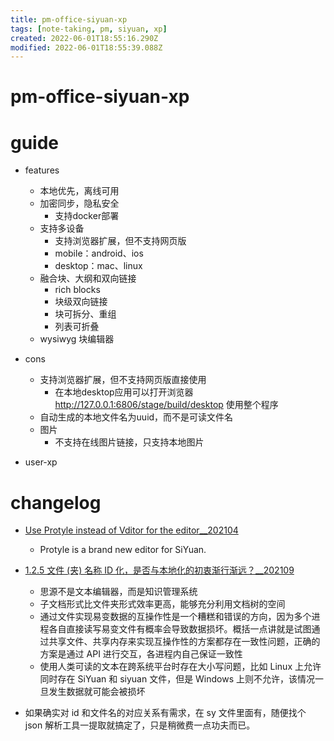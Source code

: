 ```yaml
---
title: pm-office-siyuan-xp
tags: [note-taking, pm, siyuan, xp]
created: 2022-06-01T18:55:16.290Z
modified: 2022-06-01T18:55:39.088Z
---
```


# pm-office-siyuan-xp

# guide

- features
  - 本地优先，离线可用
  - 加密同步，隐私安全
    - 支持docker部署
  - 支持多设备
    - 支持浏览器扩展，但不支持网页版
    - mobile：android、ios
    - desktop：mac、linux
  - 融合块、大纲和双向链接
    - rich blocks
    - 块级双向链接
    - 块可拆分、重组
    - 列表可折叠
  - wysiwyg 块编辑器

- cons
  - 支持浏览器扩展，但不支持网页版直接使用
    - 在本地desktop应用可以打开浏览器 http://127.0.0.1:6806/stage/build/desktop 使用整个程序
  - 自动生成的本地文件名为uuid，而不是可读文件名
  - 图片
    - 不支持在线图片链接，只支持本地图片

- user-xp
# changelog
- [Use Protyle instead of Vditor for the editor__202104](https://github.com/siyuan-note/siyuan/issues/1981)
  - Protyle is a brand new editor for SiYuan.

- [1.2.5 文件 (夹) 名称 ID 化，是否与本地化的初衷渐行渐远？__202109](https://ld246.com/article/1629599006639)
  - 思源不是文本编辑器，而是知识管理系统
  - 子文档形式比文件夹形式效率更高，能够充分利用文档树的空间
  - 通过文件实现易变数据的互操作性是一个糟糕和错误的方向，因为多个进程各自直接读写易变文件有概率会导致数据损坏。概括一点讲就是试图通过共享文件、共享内存来实现互操作性的方案都存在一致性问题，正确的方案是通过 API 进行交互，各进程内自己保证一致性
  - 使用人类可读的文本在跨系统平台时存在大小写问题，比如 Linux 上允许同时存在 SiYuan 和 siyuan 文件，但是 Windows 上则不允许，该情况一旦发生数据就可能会被损坏

- 如果确实对 id 和文件名的对应关系有需求，在 sy 文件里面有，随便找个 json 解析工具一提取就搞定了，只是稍微费一点功夫而已。
